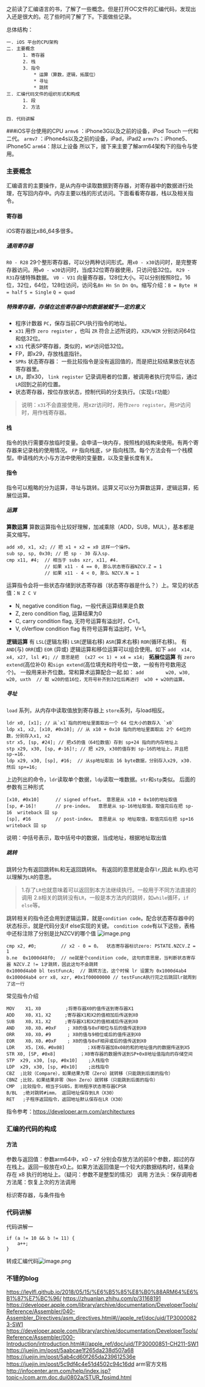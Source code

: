 之前读了汇编语言的书，了解了一些概念。但是打开OC文件的汇编代码，发现出入还是很大的。花了些时间了解了下。下面做些记录。

总体结构：
````
一. iOS 平台的CPU架构
二. 主要概念
      1. 寄存器
      2. 栈
      3. 指令
          * 运算（算数，逻辑，拓展位）
          * 寻址
          * 跳转
三. 汇编代码文件的组织形式和构成
      1. 段
      2. 方法

四. 代码讲解
````


###iOS平台使用的CPU
`armv6`  ：iPhone3G以及之前的设备，iPod Touch 一代和二代。
`armv7`  ：iPhone4s以及之前的设备，iPad，iPad2
`armv7s`：iPhone5、iPhone5C
`arm64`：除以上设备
所以下，接下来主要了解arm64架构下的指令与使用。


### 主要概念
汇编语言的主要操作，是从内存中读取数据到寄存器，对寄存器中的数据进行处理，在写回内存中。内存主要以栈的形式访问。下面看看寄存器，栈以及相关指令。
#### 寄存器
iOS寄存器比x86_64多很多。
##### 通用寄存器
`R0 - R28` 29个整形寄存器，可以分两种访问形式。用`x0 - x30`访问时，是完整寄存器访问。用`w0 - w30`访问时，当成32位寄存器使用，只访问低32位。 `R29 - R31`存储特殊数据。
`V0 - V31` 向量寄存器，128位大小。可以分别按照8位，16位，32位，64位，128位访问，访问名`Bn Hn Sn Dn Qn`。缩写介绍：`B = Byte ` `H = half` `S = Single` `Q = quad`

##### 特殊寄存器，存储在这些寄存器中的数据被赋予一定的意义
* 程序计数器 `PC`，保存当前CPU执行指令的地址。
* `x31` 用作 `zero register` ，也叫 `ZR` 符合上述所说的，`XZR/WZR` 分别访问64位和低32位。
* `x31` 代表SP寄存器，类似的，`WSP`访问低32位。
* FP，即x29，存放栈底指针。
* `SPRs` 状态寄存器： 一些比较指令是没有返回值的，而是把比较结果放在状态寄存器里。
* `LR`，即x30， `link register` 记录调用者的位置，被调用者执行完毕后，通过`LR`回到之前的位置。
* 状态寄存器，按位存放状态，控制代码的分支执行。（实现`if`功能）
> 说明：`x31`不会直接使用，用xzr访问时，用作`zero register`。用`SP`访问时，用作栈寄存器。

#### 栈
指令的执行需要存放临时变量。会申请一块内存，按照栈的结构来使用。有两个寄存器来记录栈的使用情况。
`FP` 指向栈底，`SP` 指向栈顶。每个方法会有一个栈模型。申请栈的大小与方法中使用的变量数，以及变量长度有关。
#### 指令
指令可以粗略的分为运算，寻址与跳转。运算又可以分为算数运算，逻辑运算，拓展位运算。
##### 运算
**算数运算**
算数运算指令比较好理解，加减乘除（ADD，SUB，MUL），基本都是英文缩写。
````
add x0, x1, x2; // 把 x1 + x2 = x0 这样一个操作。
sub sp, sp, 0x30; // 把 sp - 30 存入sp.
cmp x11, #4;  // 相当于 subs xzr, x11, #4.  
              // 如果 x11 - 4 == 0, 那么状态寄存器NZCV.Z = 1
              // 如果 x11 - 4 < 0, 那么 NZCV.N = 1
````
运算指令会将一些状态存储到状态寄存器（状态寄存器是什么？）上。常见的状态值：`N Z C V`
* N, negative condition flag，一般代表运算结果是负数 
* Z, zero condition flag, 运算结果为0 
* C, carry condition flag, 无符号运算有溢出时，C=1。 
* V, oVerflow condition flag 有符号运算有溢出时，V=1。 

**逻辑运算**
有 `LSL`(逻辑左移) `LSR`(逻辑右移) `ASR`(算术右移) `ROR`(循环右移)。 
有 `AND`(与) `ORR`(或) `EOR` (异或)
逻辑运算和移位运算可以组合使用。如下
`add  x14, x4, x27, lsl #1; // 意思是把  (x27 << 1) + x4 = x14; `
**拓展位运算**
有 `zero extend`(高位补0) 和`sign extend`(高位填充和符号位一致，一般有符号数用这个)。 一般用来补齐位数。常和算术运算配合一起.如：
`add        w20, w30, w20, uxth  // 取 w20的低16位，无符号补齐到32位后再进行  w30 + w20的运算。`

##### 寻址
`load` 系列，从内存中读取值放到寄存器上
`store`系列，与load相反。
````
ldr x0, [x1]; // 从`x1`指向的地址里面取出一个 64 位大小的数存入 `x0`
ldp x1, x2, [x10, #0x10]; // 从 x10 + 0x10 指向的地址里面取出 2个 64位的数，分别存入x1, x2
str x5, [sp, #24]; // 把x5的值（64位数值）存到 sp+24 指向的内存地址上
stp x29, x30, [sp, #-16]!; // 把 x29, x30的值存到 sp-16的地址上，并且把 sp-=16. 
ldp x29, x30, [sp], #16;  // 从sp地址取出 16 byte数据，分别存入x29, x30. 然后 sp+=16;
````
上边列出的命令，`ldr`读取单个数据，`ldp`读取一堆数据。`str`和`stp`类似。
后面的参数有三种形式

````
[x10, #0x10]      // signed offset。 意思是从 x10 + 0x10的地址取值
[sp, #-16]!       // pre-index。  意思是从 sp-16地址取值，取值完后在把 sp-16  writeback 回 sp
[sp], #16         // post-index。 意思是从 sp 地址取值，取值完后在把 sp+16 writeback 回 sp
````
说明：中括号表示，取中括号中的数据，当成地址，根据地址取出值

##### 跳转
跳转分为有返回跳转`BL`和无返回跳转`B`。 有返回的意思就是会存`lr`,因此 `BL`的`L`也可以理解为`LR`的意思。
>1.存了`LR`也就意味着可以返回到本方法继续执行。一般用于不同方法直接的调用
>2.`B`相关的跳转没有`LR`，一般是本方法内的跳转，如`while`循环，`if else`等。

跳转相关的指令还会用到逻辑运算，就是`condition code`。配合状态寄存器中的状态标示，就是代码分支if else实现的关键。
`condition code`有以下这些，表格中还标注除了分别是比NZCV的哪个值
![image.png](img/condition.png)

````
cmp x2, #0;         // x2 - 0 = 0。  状态寄存器标识zero: PSTATE.NZCV.Z = 1
b.ne  0x1000d48f0;  // ne就是个condition code, 这句的意思是，当判断状态寄存器 NZCV.Z != 1才跳转，因此这句不会跳转
0x1000d4ab0 bl testFuncA;  // 跳转方法，这个时候 lr 设置为 0x1000d4ab4
0x1000d4ab4 orr x8, xzr, #0x1f00000000 // testFuncA执行完之后跳回lr就周到了这一行
````

常见指令介绍
````
MOV    X1，X0         ;将寄存器X0的值传送到寄存器X1
ADD    X0，X1，X2     ;寄存器X1和X2的值相加后传送到X0
SUB    X0，X1，X2     ;寄存器X1和X2的值相减后传送到X0
AND    X0，X0，#0xF    ; X0的值与0xF相位与后的值传送到X0
ORR    X0，X0，#9      ; X0的值与9相位或后的值传送到X0
EOR    X0，X0，#0xF    ; X0的值与0xF相异或后的值传送到X0
LDR    X5，[X6，#0x08]        ；X6寄存器加0x08的和的地址值内的数据传送到X5
STR X0, [SP, #0x8]         ；X0寄存器的数据传送到SP+0x8地址值指向的存储空间
STP  x29, x30, [sp, #0x10]    ;入栈指令
LDP  x29, x30, [sp, #0x10]    ;出栈指令
CBZ  ;比较（Compare），如果结果为零（Zero）就转移（只能跳到后面的指令）
CBNZ ;比较，如果结果非零（Non Zero）就转移（只能跳到后面的指令）
CMP  ;比较指令，相当于SUBS，影响程序状态寄存器CPSR 
B/BL  ;绝对跳转#imm， 返回地址保存到LR（X30）
RET   ;子程序返回指令，返回地址默认保存在LR（X30）
````

指令参考：https://developer.arm.com/architectures
### 汇编的代码的构成

#### 方法
参数与返回值：参数arm64中，x0 - x7 分别会存放方法的前8个参数，超过的存在栈上。返回一般放在x0上。如果方法返回值是一个较大的数据结构时，结果会存在 x8 执行的地址上。（疑问：参数不是整型的情况）
调用
方法头：保存调用者
方法尾：恢复上次的方法调用

标识寄存器，与条件指令

### 代码讲解
代码讲解一
````
if (a != 10 && b != 11) {
    a++;
}
````
转成汇编代码![image.png](img/code.png)

###  不错的blog

https://leylfl.github.io/2018/05/15/%E6%B5%85%E8%B0%88ARM64%E6%B1%87%E7%BC%96/
https://zhuanlan.zhihu.com/p/31168191
https://developer.apple.com/library/archive/documentation/DeveloperTools/Reference/Assembler/040-Assembler_Directives/asm_directives.html#//apple_ref/doc/uid/TP30000823-SW1
https://developer.apple.com/library/archive/documentation/DeveloperTools/Reference/Assembler/000-Introduction/introduction.html#//apple_ref/doc/uid/TP30000851-CH211-SW1
https://juejin.im/post/5aabcae1f265da238d507a68
https://juejin.im/post/5ab4cd60f265da239612536e
https://juejin.im/post/5c9df4c4e51d4502c94c16dd
arm官方文档
http://infocenter.arm.com/help/index.jsp?topic=/com.arm.doc.dui0802a/STUR_fpsimd.html